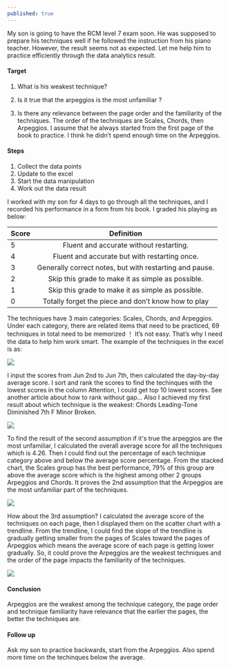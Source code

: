 ```yaml
---
published: true
---
```

My son is going to have the RCM level 7 exam soon. He was supposed to prepare his techniques well if he followed the instruction from his piano teacher. However, the result seems not as expected. Let me help him to practice efficiently through the data analytics result.

#### Target
1. What is his weakest technique? 

2. Is it true that the arpeggios is the most unfamiliar ?

3. Is there any relevance between the page order and the familiarity of the techniques. The order of the techniques are Scales, Chords, then Arpeggios. I assume that he always started from the first page of the book to practice. I think he didn’t spend enough time on the Arpeggios.

#### Steps
1. Collect the data points
2. Update to the excel 
3. Start the data manipulation
4. Work out the data result

I worked with my son for 4 days to go through all the techniques, and I recorded his performance in a form from his book. I graded his playing as below:

|Score|Definition                                           |
|:--|:-----------------------------------------------------:|
|5  |Fluent and accurate without restarting.                |
|4  |Fluent and accurate but with restarting once.          |
|3  |Generally correct notes, but with restarting and pause.|
|2  |Skip this grade to make it as simple as possible.      |
|1  |Skip this grade to make it as simple as possible.      |
|0  |Totally forget the piece and don’t know how to play    |


The techniques have 3 main categories: Scales, Chords, and Arpeggios.  Under each category, there are related items that need to be practiced, 69 techniques in total need to be memorized ！ It’s not easy. That’s why I need the data to help him work smart. The example of the techniques in the excel is as: 

![]({{site.baseurl}}/images/TechniqueList.png)


I input the scores from Jun 2nd to Jun 7th, then calculated the day-by-day average score. I sort and rank the scores to find the techinques with the lowest scores in the column Attention, I could get top 10 lowest scores. See another article about how to rank without gap...
Also I achieved my first result about which technique is the weakest: Chords Leading-Tone Diminished 7th F Minor Broken.

![]({{site.baseurl}}/images/C_RCM7_Tech_Tracking.jpg)


To find the result of the second assumption if it's true the arpeggios are the most unfamiliar, I calculated the overall average score for all the techniques which is 4.26. Then I could find out the percentage of each technique category above and below the average score percentage. From the stacked chart, the Scales group has the best performance, 79% of this group are above the average score which is the highest among other 2 groups Arpeggios and Chords.  It proves the 2nd assumption that the Arpeggios are the most unfamiliar part of the techniques.

![]({{site.baseurl}}/images/TechiqueGroupsPerformance.png)


How about the 3rd assumption? I calculated the average score of the techniques on each page, then I displayed them on the scatter chart with a trendline. From the trendline, I could find the slope of the trendline is gradually getting smaller from the pages of Scales toward the pages of Arpeggios which means the average score of each page is getting lower gradually. So, it could prove the Arpeggios are the weakest techniques and the order of the page impacts the familiarity of the techniques.

![]({{site.baseurl}}/images/PageOrderandTechFamilarity.png)


#### Conclusion
Arpeggios are the weakest among the technique category, the page order and technique familiarity have relevance that the earlier the pages, the better the techniques are. 


#### Follow up
Ask my son to practice backwards, start from the Arpeggios. Also spend more time on the techinques below the average.
